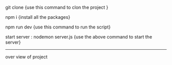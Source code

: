git clone 
{use this command to clon the project }

npm i 
{install all the packages}

npm run dev 
{use this command to run the script}


start server : nodemon server.js
{use the above command to start the server}




-----------------------------------------------------------------------------------------------------------
over view of project 
